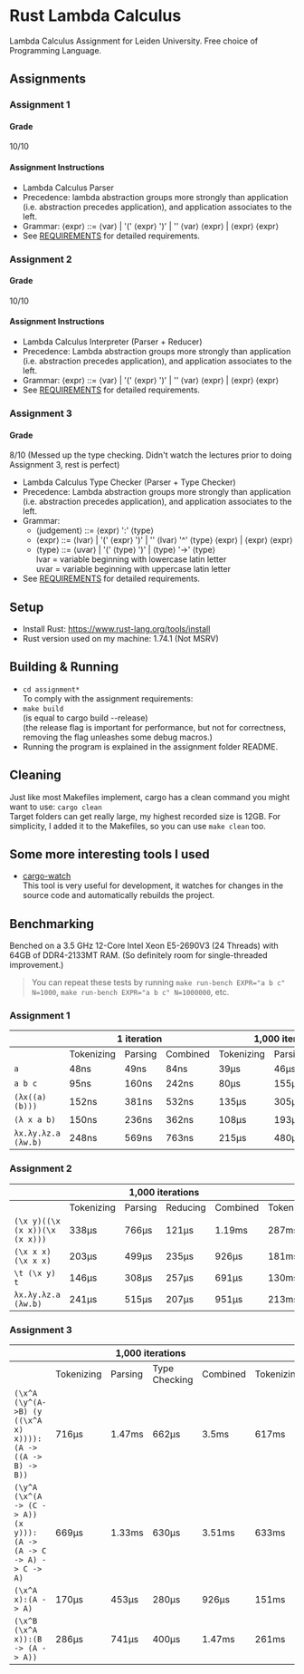 # Rust Lambda Calculus

Lambda Calculus Assignment for Leiden University. Free choice of Programming Language.

## Assignments

### Assignment 1
#### Grade
10/10

#### Assignment Instructions

- Lambda Calculus Parser
- Precedence: lambda abstraction groups more strongly than application (i.e. abstraction precedes application), and application associates to the left.
- Grammar: ⟨expr⟩ ::= ⟨var⟩ | '(' ⟨expr⟩ ')' | '\' ⟨var⟩ ⟨expr⟩ | ⟨expr⟩ ⟨expr⟩
- See [REQUIREMENTS](<assignment 1/REQUIREMENTS.md>) for detailed requirements.

### Assignment 2
#### Grade
10/10

#### Assignment Instructions

- Lambda Calculus Interpreter (Parser + Reducer)
- Precedence: Lambda abstraction groups more strongly than application (i.e. abstraction precedes application), and application associates to the left.
- Grammar: ⟨expr⟩ ::= ⟨var⟩ | '(' ⟨expr⟩ ')' | '\' ⟨var⟩ ⟨expr⟩ | ⟨expr⟩ ⟨expr⟩
- See [REQUIREMENTS](<assignment 2/REQUIREMENTS.md>) for detailed requirements.

### Assignment 3
#### Grade
8/10 (Messed up the type checking. Didn't watch the lectures prior to doing Assignment 3, rest is perfect)

- Lambda Calculus Type Checker (Parser + Type Checker)
- Precedence: Lambda abstraction groups more strongly than application (i.e. abstraction precedes application), and application associates to the left.
- Grammar:
  - ⟨judgement⟩ ::= ⟨expr⟩ ':' ⟨type⟩
  - ⟨expr⟩ ::= ⟨lvar⟩ | '(' ⟨expr⟩ ')' | '\' ⟨lvar⟩ '^' ⟨type⟩ ⟨expr⟩ | ⟨expr⟩ ⟨expr⟩
  - ⟨type⟩ ::= ⟨uvar⟩ | '(' ⟨type⟩ ')' | ⟨type⟩ '->' ⟨type⟩ \
    lvar = variable beginning with lowercase latin letter \
    uvar = variable beginning with uppercase latin letter
- See [REQUIREMENTS](<assignment 3/REQUIREMENTS.md>) for detailed requirements.

## Setup

- Install Rust: https://www.rust-lang.org/tools/install
- Rust version used on my machine: 1.74.1 (Not MSRV)

## Building & Running

- `cd assignment*` \
  To comply with the assignment requirements:
- `make build` \
  (is equal to cargo build --release) \
  (the release flag is important for performance, but not for correctness, removing the flag unleashes some debug macros.)
- Running the program is explained in the assignment folder README.

## Cleaning

Just like most Makefiles implement, cargo has a clean command you might want to use: `cargo clean` \
Target folders can get really large, my highest recorded size is 12GB.
For simplicity, I added it to the Makefiles, so you can use `make clean` too.

## Some more interesting tools I used

- [cargo-watch](https://crates.io/crates/cargo-watch) \
  This tool is very useful for development, it watches for changes in the source code and automatically rebuilds the project.

## Benchmarking

Benched on a 3.5 GHz 12-Core Intel Xeon E5-2690V3 (24 Threads) with 64GB of DDR4-2133MT RAM. (So definitely room for single-threaded improvement.)

> You can repeat these tests by running `make run-bench EXPR="a b c" N=1000`, `make run-bench EXPR="a b c" N=1000000`, etc.

### Assignment 1

<table>
<thead>
  <tr>
    <th></th>
    <th colspan="3">1 iteration</th>
    <th colspan="3">1,000 iterations<br> </th>
    <th colspan="3">1,000,000 iterations</th>
  </tr>
</thead>
<tbody>
  <tr>
    <td></td>
    <td>Tokenizing</td>
    <td>Parsing</td>
    <td>Combined</td>
    <td>Tokenizing</td>
    <td>Parsing</td>
    <td>Combined</td>
    <td>Tokenizing</td>
    <td>Parsing</td>
    <td>Combined</td>
  </tr>
  <tr>
    <td><code>a</code></td>
    <td>48ns</td>
    <td>49ns</td>
    <td>84ns</td>
    <td>39µs</td>
    <td>46µs</td>
    <td>83µs</td>
    <td>36ms</td>
    <td>46ms</td>
    <td>83ms</td>
  </tr>
  <tr>
    <td><code>a b c</code></td>
    <td>95ns</td>
    <td>160ns</td>
    <td>242ns</td>
    <td>80µs</td>
    <td>155µs</td>
    <td>240µs</td>
    <td>80ms</td>
    <td>159ms</td>
    <td>251ms</td>
  </tr>
  <tr>
    <td><code>(λx((a) (b)))</code></td>
    <td>152ns</td>
    <td>381ns</td>
    <td>532ns</td>
    <td>135µs</td>
    <td>305µs</td>
    <td>441µs</td>
    <td>136ms</td>
    <td>307ms</td>
    <td>445ms</td>
  </tr>
  <tr>
    <td><code>(λ x a b)</code></td>
    <td>150ns</td>
    <td>236ns</td>
    <td>362ns</td>
    <td>108µs</td>
    <td>193µs</td>
    <td>302µs</td>
    <td>102ms</td>
    <td>196ms</td>
    <td>304ms</td>
  </tr>
  <tr>
    <td><code>λx.λy.λz.a (λw.b)</code></td>
    <td>248ns</td>
    <td>569ns</td>
    <td>763ns</td>
    <td>215µs</td>
    <td>480µs</td>
    <td>704µs</td>
    <td>214ms</td>
    <td>488ms</td>
    <td>702ms</td>
  </tr>
</tbody>
</table>

### Assignment 2

<table>
<thead>
  <tr>
    <th></th>
    <th colspan="4">1,000 iterations<br> </th>
    <th colspan="4">1,000,000 iterations</th>
  </tr>
</thead>
<tbody>
  <tr>
    <td></td>
    <td>Tokenizing</td>
    <td>Parsing</td>
    <td>Reducing</td>
    <td>Combined</td>
    <td>Tokenizing</td>
    <td>Parsing</td>
    <td>Reducing</td>
    <td>Combined</td>
  </tr>
  <tr>
    <td><code>(\x y)((\x (x x))(\x (x x)))</code></td>
    <td>338µs</td>
    <td>766µs</td>
    <td>121µs</td>
    <td>1.19ms</td>
    <td>287ms</td>
    <td>700ms</td>
    <td>113ms</td>
    <td>1.12s</td>
  </tr>
  <tr>
    <td><code>(\x x x)(\x x x)</code></td>
    <td>203µs</td>
    <td>499µs</td>
    <td>235µs</td>
    <td>926µs</td>
    <td>181ms</td>
    <td>444ms</td>
    <td>221ms</td>
    <td>870ms</td>
  </tr>
  <tr>
    <td><code>\t (\x y) t</code></td>
    <td>146µs</td>
    <td>308µs</td>
    <td>257µs</td>
    <td>691µs</td>
    <td>130ms</td>
    <td>257ms</td>
    <td>260ms</td>
    <td>660ms</td>
  </tr>
  <tr>
    <td><code>λx.λy.λz.a (λw.b)</code></td>
    <td>241µs</td>
    <td>515µs</td>
    <td>207µs</td>
    <td>951µs</td>
    <td>213ms</td>
    <td>474ms</td>
    <td>214ms</td>
    <td>918ms</td>
  </tr>
</tbody>
</table>

### Assignment 3

<table>
<thead>
  <tr>
    <th></th>
    <th colspan="4">1,000 iterations<br> </th>
    <th colspan="4">1,000,000 iterations</th>
  </tr>
</thead>
<tbody>
  <tr>
    <td></td>
    <td>Tokenizing</td>
    <td>Parsing</td>
    <td>Type Checking</td>
    <td>Combined</td>
    <td>Tokenizing</td>
    <td>Parsing</td>
    <td>Type Checking</td>
    <td>Combined</td>
  </tr>
  <tr>
    <td><code>(\x^A (\y^(A->B) (y ((\x^A x) x)))):</code> 
        <br> 
        <code>(A -> ((A -> B) -> B))</code></td>
    <td>716µs</td>
    <td>1.47ms</td>
    <td>662µs</td>
    <td>3.5ms</td>
    <td>617ms</td>
    <td>1.40s</td>
    <td>604ms</td>
    <td>3.40s</td>
  </tr>
  <tr>
    <td><code>(\y^A (\x^(A -> (C -> A)) (x y))):</code>
    <br>
    <code>(A -> (A -> C -> A) -> C -> A)</code></td>
    <td>669µs</td>
    <td>1.33ms</td>
    <td>630µs</td>
    <td>3.51ms</td>
    <td>633ms</td>
    <td>1.31s</td>
    <td>603ms</td>
    <td>3.45s</td>
  </tr>
  <tr>
    <td><code>(\x^A x):(A -> A)</code></td>
    <td>170µs</td>
    <td>453µs</td>
    <td>280µs</td>
    <td>926µs</td>
    <td>151ms</td>
    <td>418ms</td>
    <td>258ms</td>
    <td>866ms</td>
  </tr>
  <tr>
    <td><code>(\x^B (\x^A x)):(B -> (A -> A))</code></td>
    <td>286µs</td>
    <td>741µs</td>
    <td>400µs</td>
    <td>1.47ms</td>
    <td>261ms</td>
    <td>723ms</td>
    <td>362ms</td>
    <td>1.46s</td>
  </tr>
</tbody>
</table>
